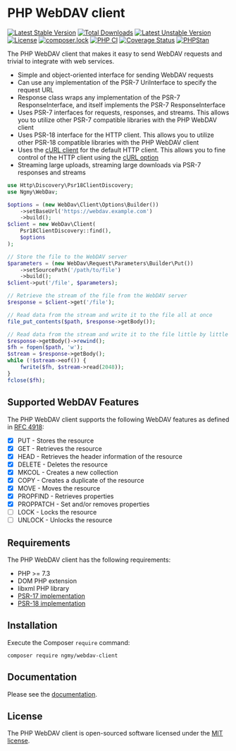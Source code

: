 # PHP WebDAV client
[![Latest Stable Version](https://poser.pugx.org/ngmy/l4-dav/v)](//packagist.org/packages/ngmy/l4-dav)
[![Total Downloads](https://poser.pugx.org/ngmy/l4-dav/downloads)](//packagist.org/packages/ngmy/l4-dav)
[![Latest Unstable Version](https://poser.pugx.org/ngmy/l4-dav/v/unstable)](//packagist.org/packages/ngmy/l4-dav)
[![License](https://poser.pugx.org/ngmy/l4-dav/license)](//packagist.org/packages/ngmy/l4-dav)
[![composer.lock](https://poser.pugx.org/ngmy/l4-dav/composerlock)](//packagist.org/packages/ngmy/l4-dav)
[![PHP CI](https://github.com/ngmy/l4-dav/actions/workflows/php.yml/badge.svg)](https://github.com/ngmy/l4-dav/actions/workflows/php.yml)
[![Coverage Status](https://coveralls.io/repos/github/ngmy/l4-dav/badge.svg?branch=master)](https://coveralls.io/github/ngmy/l4-dav?branch=master)
[![PHPStan](https://img.shields.io/badge/PHPStan-enabled-brightgreen.svg?style=flat)](https://github.com/phpstan/phpstan)

The PHP WebDAV client that makes it easy to send WebDAV requests and trivial to integrate with web services.

- Simple and object-oriented interface for sending WebDAV requests
- Can use any implementation of the PSR-7 UriInterface to specify the request URL
- Response class wraps any implementation of the PSR-7 ResponseInterface, and itself implements the PSR-7 ResponseInterface
- Uses PSR-7 interfaces for requests, responses, and streams. This allows you to utilize other PSR-7 compatible libraries with the PHP WebDAV client
- Uses PSR-18 interface for the HTTP client. This allows you to utilize other PSR-18 compatible libraries with the PHP WebDAV client
- Uses the [cURL client](https://github.com/php-http/curl-client) for the default HTTP client. This allows you to fine control of the HTTP client using the [cURL option](https://www.php.net/manual/en/function.curl-setopt.php)
- Streaming large uploads, streaming large downloads via PSR-7 responses and streams

```php
use Http\Discovery\Psr18ClientDiscovery;
use Ngmy\WebDav;

$options = (new WebDav\Client\Options\Builder())
    ->setBaseUrl('https://webdav.example.com')
    ->build();
$client = new WebDav\Client(
    Psr18ClientDiscovery::find(),
    $options
);

// Store the file to the WebDAV server
$parameters = (new WebDav\Request\Parameters\Builder\Put())
    ->setSourcePath('/path/to/file')
    ->build();
$client->put('/file', $parameters);

// Retrieve the stream of the file from the WebDAV server
$response = $client->get('/file');

// Read data from the stream and write it to the file all at once
file_put_contents($path, $response->getBody());

// Read data from the stream and write it to the file little by little
$response->getBody()->rewind();
$fh = fopen($path, 'w');
$stream = $response->getBody();
while (!$stream->eof()) {
    fwrite($fh, $stream->read(2048));
}
fclose($fh);
```

## Supported WebDAV Features
The PHP WebDAV client supports the following WebDAV features as defined in [RFC 4918](https://tools.ietf.org/html/rfc4918):

- [x] PUT - Stores the resource
- [x] GET - Retrieves the resource
- [x] HEAD - Retrieves the header information of the resource
- [x] DELETE - Deletes the resource
- [x] MKCOL - Creates a new collection
- [x] COPY - Creates a duplicate of the resource
- [x] MOVE - Moves the resource
- [x] PROPFIND - Retrieves properties
- [x] PROPPATCH - Set and/or removes properties
- [ ] LOCK - Locks the resource
- [ ] UNLOCK - Unlocks the resource

## Requirements
The PHP WebDAV client has the following requirements:

* PHP >= 7.3
* DOM PHP extension
* libxml PHP library
* [PSR-17 implementation](https://packagist.org/providers/psr/http-factory-implementation)
* [PSR-18 implementation](https://packagist.org/providers/psr/http-client-implementation)

## Installation
Execute the Composer `require` command:
```console
composer require ngmy/webdav-client
```

## Documentation
Please see the [documentation](https://ngmy.github.io/l4-dav/api/).

## License
The PHP WebDAV client is open-sourced software licensed under the [MIT license](http://opensource.org/licenses/MIT).
